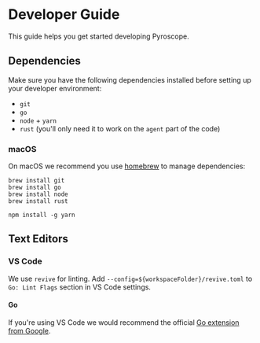 # Developer Guide

This guide helps you get started developing Pyroscope.

## Dependencies

Make sure you have the following dependencies installed before setting up your developer environment:

* `git`
* `go`
* `node` + `yarn`
* `rust` (you'll only need it to work on the `agent` part of the code)

### macOS

On macOS we recommend you use [homebrew](https://brew.sh/) to manage dependencies:

```shell
brew install git
brew install go
brew install node
brew install rust

npm install -g yarn
```

## Text Editors

### VS Code

We use `revive` for linting. Add `--config=${workspaceFolder}/revive.toml` to `Go: Lint Flags` section in VS Code settings.

#### Go

If you're using VS Code we would recommend the official [Go extension from Google](https://marketplace.visualstudio.com/items?itemName=golang.Go).


